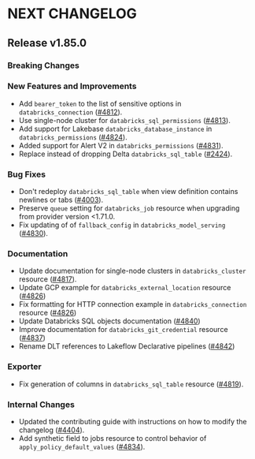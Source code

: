 # NEXT CHANGELOG

## Release v1.85.0

### Breaking Changes

### New Features and Improvements

* Add `bearer_token` to the list of sensitive options in `databricks_connection` ([#4812](https://github.com/databricks/terraform-provider-databricks/pull/4812)).
* Use single-node cluster for `databricks_sql_permissions` ([#4813](https://github.com/databricks/terraform-provider-databricks/pull/4813)).
* Add support for Lakebase `databricks_database_instance` in  `databricks_permissions` ([#4824](https://github.com/databricks/terraform-provider-databricks/pull/4824)).
* Added support for Alert V2 in `databricks_permissions` ([#4831](https://github.com/databricks/terraform-provider-databricks/pull/4831)).
* Replace instead of dropping Delta `databricks_sql_table` ([#2424](https://github.com/databricks/terraform-provider-databricks/pull/2424)).

### Bug Fixes

* Don't redeploy `databricks_sql_table` when view definition contains newlines or tabs ([#4003](https://github.com/databricks/terraform-provider-databricks/pull/4003)).
* Preserve `queue` setting for `databricks_job` resource when upgrading from provider version <1.71.0.
* Fix updating of of `fallback_config` in `databricks_model_serving` ([#4830](https://github.com/databricks/terraform-provider-databricks/pull/4830)).

### Documentation

* Update documentation for single-node clusters in `databricks_cluster` resource ([#4817](https://github.com/databricks/terraform-provider-databricks/pull/4817)).
* Update GCP example for `databricks_external_location` resource ([#4826](https://github.com/databricks/terraform-provider-databricks/pull/4826))
* Fix formatting for HTTP connection example in `databricks_connection` resource ([#4826](https://github.com/databricks/terraform-provider-databricks/pull/4826))
* Update Databricks SQL objects documentation ([#4840](https://github.com/databricks/terraform-provider-databricks/pull/4840))
* Improve documentation for `databricks_git_credential` resource ([#4837](https://github.com/databricks/terraform-provider-databricks/pull/4837))
* Rename DLT references to Lakeflow Declarative pipelines ([#4842](https://github.com/databricks/terraform-provider-databricks/pull/4842))

### Exporter

* Fix generation of columns in `databricks_sql_table` resource ([#4819](https://github.com/databricks/terraform-provider-databricks/pull/4819)).

### Internal Changes

* Updated the contributing guide with instructions on how to modify the changelog ([#4404](https://github.com/databricks/terraform-provider-databricks/pull/4404)).
* Add synthetic field to jobs resource to control behavior of `apply_policy_default_values` ([#4834](https://github.com/databricks/terraform-provider-databricks/pull/4834)).

